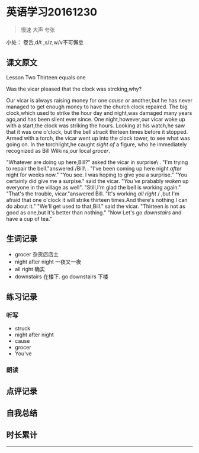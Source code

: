 # 英语学习20161230

> 慢速 大声 夸张

小处： 卷舌,d/t ,s/z,w/v不可懈怠

## 课文原文

Lesson Two   Thirteen equals one

Was the vicar pleased that the clock was strcking,why?

Our vicar is always raising money for one _cause_ or another,but he has never managed to get enough money to have the church clock repaired.
The big clock,which used to strike the hour day and night,was damaged many years ago,and has been slient ever since.
One night,however,our vicar woke up   with a start,the clock was striking the hours.
Looking at his watch,he saw  that it was one o'clock, but the bell _struck_ thirteen times before it stopped.
Armed with a torch, the vicar went up into the clock tower, to see what was going on.
In the torchlight,he caught _sight of_ a figure, who he immediately recognized as Bill Wilkins,our local _grocer_.


"Whatever are doing up here,Bill?" asked the vicar  in surprise\ .
"I'm trying to repair the bell."answered /Bill\ .
"I've been coming up here night _after_ night    for weeks now."
"You see. I was hoping to give you a surprise."
"You certainly did give me a surpise." said the vicar.
"_You've_ prabably _woken_ up everyone in the village  as well".
"Still,I'm glad the bell is working again."
"That's the trouble, vicar."answered Bill.
"It's working _all right_ / ,but I'm afraid  that one o'clock it will strike thirteen times.And there's nothing I can do about it."
"We'll  get used  to that,Bill." said the vicar.
"Thirteen is not as good as one,but it's better than nothing."
"Now Let's go _downstairs_ and have a cup of tea."


## 生词记录
* grocer 杂货店店主 
* night after night 一夜又一夜
* all right 确实
* downstairs 在楼下. go downstairs 下楼


## 练习记录

### 听写
* struck 
* night after night 
* cause
* grocer
* You've

### 朗读

## 点评记录


## 自我总结

## 时长累计


---
